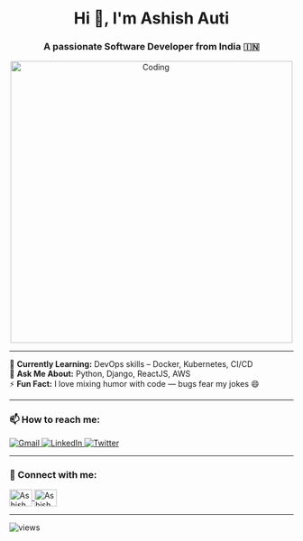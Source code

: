 <h1 align="center">Hi 👋, I'm Ashish Auti</h1>
<h3 align="center">A passionate Software Developer from India 🇮🇳</h3>

<p align="center">
  <img align="center" alt="Coding" width="500" src="https://lfsolutions.net/wp-content/uploads/2021/12/Full-Stack-Development-Featured-Image-LevelFive-Solutions.gif">
</p>

---

🌱 **Currently Learning:** DevOps skills – Docker, Kubernetes, CI/CD  
💬 **Ask Me About:** Python, Django, ReactJS, AWS  
⚡ **Fun Fact:** I love mixing humor with code — bugs fear my jokes 😄  


---

### 📫 How to reach me:

<p>
  <a href="mailto:ashishauti123@gmail.com">
    <img src="https://img.shields.io/badge/Gmail-D14836?style=for-the-badge&logo=gmail&logoColor=white" alt="Gmail">
  </a>
  <a href="https://www.linkedin.com/in/ashish-auti-069346254">
    <img src="https://img.shields.io/badge/LinkedIn-0077B5?style=for-the-badge&logo=linkedin&logoColor=white" alt="LinkedIn">
  </a>
  <a href="https://x.com/AutiAshish42488">
    <img src="https://img.shields.io/badge/Twitter-1DA1F2?style=for-the-badge&logo=twitter&logoColor=white" alt="Twitter">
  </a>
</p>

---

### 🔗 Connect with me:

<p align="left">
  <a href="https://x.com/AutiAshish42488" target="blank">
    <img align="center" src="https://raw.githubusercontent.com/rahuldkjain/github-profile-readme-generator/master/src/images/icons/Social/twitter.svg" alt="Ashish" height="30" width="40" />
  </a>
  <a href="https://www.linkedin.com/in/ashish-auti-069346254" target="blank">
    <img align="center" src="https://raw.githubusercontent.com/rahuldkjain/github-profile-readme-generator/master/src/images/icons/Social/linked-in-alt.svg" alt="Ashish Auti" height="30" width="40" />
  </a>
</p>

---

<p align="left">
  <img src="https://img.shields.io/badge/Profile%20Views-450-blue?style=flat" alt="views" />

</p>

